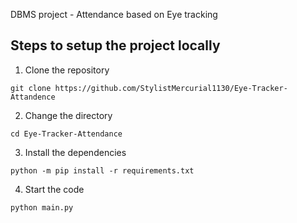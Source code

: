 DBMS project - Attendance based on Eye tracking

## Steps to setup the project locally

1. Clone the repository

```
git clone https://github.com/StylistMercurial1130/Eye-Tracker-Attandence
```

2. Change the directory

```
cd Eye-Tracker-Attendance
```

3. Install the dependencies

```
python -m pip install -r requirements.txt
```

4. Start the code

```
python main.py
```